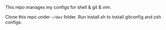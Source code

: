 This repo manages my configs for shell & git & vim.

Clone this repo under `~/dev` folder.
Run install.sh to install gitconfig and zsh configs.